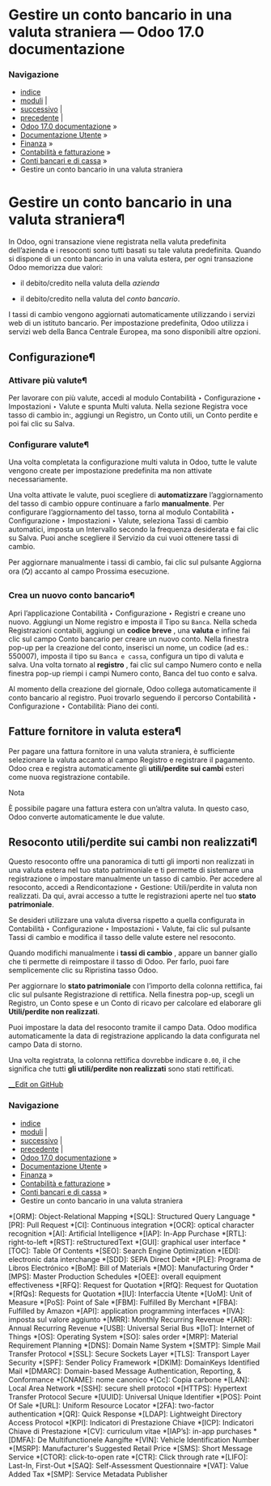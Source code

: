 # Gestire un conto bancario in una valuta straniera — Odoo 17.0 documentazione

### Navigazione

  * [indice](../../../../genindex.html "Indice generale")
  * [moduli](../../../../py-modindex.html "Indice del modulo Python") |
  * [successivo](../reporting.html "Rendiconto") |
  * [precedente](reconciliation_models.html "Modelli di riconciliazione") |
  * [Odoo 17.0 documentazione](../../../../index-2.html) »
  * [Documentazione Utente](../../../../applications.html) »
  * [Finanza](../../../finance.html) »
  * [Contabilità e fatturazione](../../accounting.html) »
  * [Conti bancari e di cassa](../bank.html) »
  * Gestire un conto bancario in una valuta straniera



# Gestire un conto bancario in una valuta straniera¶

In Odoo, ogni transazione viene registrata nella valuta predefinita dell’azienda e i resoconti sono tutti basati su tale valuta predefinita. Quando si dispone di un conto bancario in una valuta estera, per ogni transazione Odoo memorizza due valori:

  * il debito/credito nella valuta della _azienda_

  * il debito/credito nella valuta del _conto bancario_.




I tassi di cambio vengono aggiornati automaticamente utilizzando i servizi web di un istituto bancario. Per impostazione predefinita, Odoo utilizza i servizi web della Banca Centrale Europea, ma sono disponibili altre opzioni.

## Configurazione¶

### Attivare più valute¶

Per lavorare con più valute, accedi al modulo Contabilità ‣ Configurazione ‣ Impostazioni ‣ Valute e spunta Multi valuta. Nella sezione Registra voce tasso di cambio in:, aggiungi un Registro, un Conto utili, un Conto perdite e poi fai clic su Salva.

### Configurare valute¶

Una volta completata la configurazione multi valuta in Odoo, tutte le valute vengono create per impostazione predefinita ma non attivate necessariamente.

Una volta attivate le valute, puoi scegliere di **automatizzare** l’aggiornamento del tasso di cambio oppure continuare a farlo **manualmente**. Per configurare l’aggiornamento del tasso, torna al modulo Contabilità ‣ Configurazione ‣ Impostazioni ‣ Valute, seleziona Tassi di cambio automatici, imposta un Intervallo secondo la frequenza desiderata e fai clic su Salva. Puoi anche scegliere il Servizio da cui vuoi ottenere tassi di cambio.

Per aggiornare manualmente i tassi di cambio, fai clic sul pulsante Aggiorna ora (🗘) accanto al campo Prossima esecuzione.

### Crea un nuovo conto bancario¶

Apri l’applicazione Contabilità ‣ Configurazione ‣ Registri e creane uno nuovo. Aggiungi un Nome registro e imposta il Tipo su `Banca`. Nella scheda Registrazioni contabili, aggiungi un **codice breve** , una **valuta** e infine fai clic sul campo Conto bancario per creare un nuovo conto. Nella finestra pop-up per la creazione del conto, inserisci un nome, un codice (ad es.: 550007), imposta il tipo su `Banca e cassa`, configura un tipo di valuta e salva. Una volta tornato al **registro** , fai clic sul campo Numero conto e nella finestra pop-up riempi i campi Numero conto, Banca del tuo conto e salva.

Al momento della creazione del giornale, Odoo collega automaticamente il conto bancario al registro. Puoi trovarlo seguendo il percorso Contabilità ‣ Configurazione ‣ Contabilità: Piano dei conti.

## Fatture fornitore in valuta estera¶

Per pagare una fattura fornitore in una valuta straniera, è sufficiente selezionare la valuta accanto al campo Registro e registrare il pagamento. Odoo crea e registra automaticamente gli **utili/perdite sui cambi** esteri come nuova registrazione contabile.

Nota

È possibile pagare una fattura estera con un’altra valuta. In questo caso, Odoo converte automaticamente le due valute.

## Resoconto utili/perdite sui cambi non realizzati¶

Questo resoconto offre una panoramica di tutti gli importi non realizzati in una valuta estera nel tuo stato patrimoniale e ti permette di sistemare una registrazione o impostare manualmente un tasso di cambio. Per accedere al resoconto, accedi a Rendicontazione ‣ Gestione: Utili/perdite in valuta non realizzati. Da qui, avrai accesso a tutte le registrazioni aperte nel tuo **stato patrimoniale**.

Se desideri utilizzare una valuta diversa rispetto a quella configurata in Contabilità ‣ Configurazione ‣ Impostazioni ‣ Valute, fai clic sul pulsante Tassi di cambio e modifica il tasso delle valute estere nel resoconto.

Quando modifichi manualmente i **tassi di cambio** , appare un banner giallo che ti permette di reimpostare il tasso di Odoo. Per farlo, puoi fare semplicemente clic su Ripristina tasso Odoo.

Per aggiornare lo **stato patrimoniale** con l’importo della colonna rettifica, fai clic sul pulsante Registrazione di rettifica. Nella finestra pop-up, scegli un Registro, un Conto spese e un Conto di ricavo per calcolare ed elaborare gli **Utili/perdite non realizzati**.

Puoi impostare la data del resoconto tramite il campo Data. Odoo modifica automaticamente la data di registrazione applicando la data configurata nel campo Data di storno.

Una volta registrata, la colonna rettifica dovrebbe indicare `0.00`, il che significa che tutti **gli utili/perdite non realizzati** sono stati rettificati.

[ __Edit on GitHub](https://github.com/odoo/documentation/edit/17.0/content/applications/finance/accounting/bank/foreign_currency.rst)

### Navigazione

  * [indice](../../../../genindex.html "Indice generale")
  * [moduli](../../../../py-modindex.html "Indice del modulo Python") |
  * [successivo](../reporting.html "Rendiconto") |
  * [precedente](reconciliation_models.html "Modelli di riconciliazione") |
  * [Odoo 17.0 documentazione](../../../../index-2.html) »
  * [Documentazione Utente](../../../../applications.html) »
  * [Finanza](../../../finance.html) »
  * [Contabilità e fatturazione](../../accounting.html) »
  * [Conti bancari e di cassa](../bank.html) »
  * Gestire un conto bancario in una valuta straniera


  *[ORM]: Object-Relational Mapping
  *[SQL]: Structured Query Language
  *[PR]: Pull Request
  *[CI]: Continuous integration
  *[OCR]: optical character recognition
  *[AI]: Artificial Intelligence
  *[IAP]: In-App Purchase
  *[RTL]: right-to-left
  *[RST]: reStructuredText
  *[GUI]: graphical user interface
  *[TOC]: Table Of Contents
  *[SEO]: Search Engine Optimization
  *[EDI]: electronic data interchange
  *[SDD]: SEPA Direct Debit
  *[PLE]: Programa de Libros Electrónico
  *[BoM]: Bill of Materials
  *[MO]: Manufacturing Order
  *[MPS]: Master Production Schedules
  *[OEE]: overall equipment effectiveness
  *[RFQ]: Request for Quotation
  *[RfQ]: Request for Quotation
  *[RfQs]: Requests for Quotation
  *[IU]: Interfaccia Utente
  *[UoM]: Unit of Measure
  *[PoS]: Point of Sale
  *[FBM]: Fulfilled By Merchant
  *[FBA]: Fulfilled by Amazon
  *[API]: application programming interfaces
  *[IVA]: imposta sul valore aggiunto
  *[MRR]: Monthly Recurring Revenue
  *[ARR]: Annual Recurring Revenue
  *[USB]: Universal Serial Bus
  *[IoT]: Internet of Things
  *[OS]: Operating System
  *[SO]: sales order
  *[MRP]: Material Requirement Planning
  *[DNS]: Domain Name System
  *[SMTP]: Simple Mail Transfer Protocol
  *[SSL]: Secure Sockets Layer
  *[TLS]: Transport Layer Security
  *[SPF]: Sender Policy Framework
  *[DKIM]: DomainKeys Identified Mail
  *[DMARC]: Domain-based Message Authentication, Reporting, & Conformance
  *[CNAME]: nome canonico
  *[Cc]: Copia carbone
  *[LAN]: Local Area Network
  *[SSH]: secure shell protocol
  *[HTTPS]: Hypertext Transfer Protocol Secure
  *[UUID]: Universal Unique Identifier
  *[POS]: Point Of Sale
  *[URL]: Uniform Resource Locator
  *[2FA]: two-factor authentication
  *[QR]: Quick Response
  *[LDAP]: Lightweight Directory Access Protocol
  *[KPI]: Indicatori di Prestazione Chiave
  *[ICP]: Indicatori Chiave di Prestazione
  *[CV]: curriculum vitae
  *[IAP’s]: in-app purchases
  *[DMFA]: De Multifunctionele Aangifte
  *[VIN]: Vehicle Identification Number
  *[MSRP]: Manufacturer's Suggested Retail Price
  *[SMS]: Short Message Service
  *[CTOR]: click-to-open rate
  *[CTR]: Click through rate
  *[LIFO]: Last-In, First-Out
  *[SAQ]: Self-Assessment Questionnaire
  *[VAT]: Value Added Tax
  *[SMP]: Service Metadata Publisher